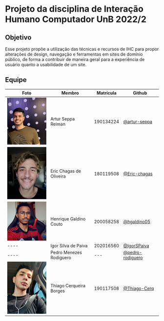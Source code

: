 # Projeto da disciplina de Interação Humano Computador UnB 2022/2
## Objetivo
Esse projeto propõe a utilização das técnicas e recursos de IHC para propor alterações de design, navegação e ferramentas em sites de domínio público, de forma a contribuir de maneira geral para a experiência de usuário quanto a usabilidade de um site.
## Equipe
|Foto|Membro|Matrícula|Github|
|----|------|---------|------|
|<img src="assets/img/team/ArturSeppaProfPic.jpeg" width="200"/>|Artur Seppa Reiman|190134224|[@artur-seppa](https://github.com/artur-seppa)
|<img src="assets/img/team/EricProfPic.jpg" width="200"/>|Eric Chagas de Oliveira|180119508|[@Eric-chagas](https://github.com/Eric-chagas)
|<img src="assets/img/team/HenriqueGaldinoProfPic.jpg" width="200"/>|Henrique Galdino Couto|200058258|[@hgaldino05](https://github.com/hgaldino05)
|----|Igor Silva de Paiva|202016560|[@IgorSPaiva](https://github.com/IgorSPaiva)
|----|Pedro Menezes Rodiguero|---|[@pedro-rodiguero](https://github.com/pedro-rodiguero)
|<img src="assets/img/team/ThiagoProfPic.jpg" width="200"/>|Thiago Cerqueira Borges|190117508|[@Thiago-Cerq](https://github.com/Thiago-Cerq)
